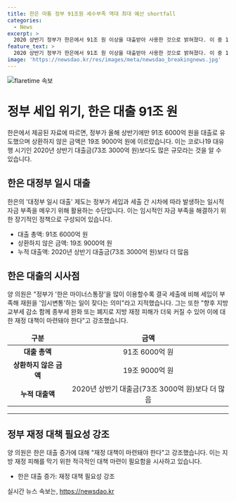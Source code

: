 ```yaml
---
title: 한은 마통 정부 91조원 세수부족 역대 최대 예산 shortfall
categories:
  - News
excerpt: >
  2020 상반기 정부가 한은에서 91조 원 이상을 대출받아 사용한 것으로 밝혀졌다. 이 중 19.9조 원은 아직 상환되지 않은 채로 남아 있으며, 이는 코로나19로 인한 재정 부족으로 인한 임시변통으로 이어졌다. 이에 대한 대책 마련이 필요하다는 지적이 제기되고 있다. 한은의 대정부 일시 대출은 세입과 세출 간 임시적인 자금 부족을 메우는 수단으로 활용되고 있다.
feature_text: >
  2020 상반기 정부가 한은에서 91조 원 이상을 대출받아 사용한 것으로 밝혀졌다. 이 중 19.9조 원은 아직 상환되지 않은 채로 남아 있으며, 이는 코로나19로 인한 재정 부족으로 인한 임시변통으로 이어졌다. 이에 대한 대책 마련이 필요하다는 지적이 제기되고 있다. 한은의 대정부 일시 대출은 세입과 세출 간 임시적인 자금 부족을 메우는 수단으로 활용되고 있다.
image: 'https://newsdao.kr/res/images/meta/newsdao_breakingnews.jpg'
---
```


<p><img src="https://newsdao.kr/res/images/meta/newsdao_breakingnews.jpg" alt="flaretime 속보" /></p>

<h1>정부 세입 위기, 한은 대출 91조 원</h1>

<p data-ke-size="size16">한은에서 제공된 자료에 따르면, 정부가 올해 상반기에만 91조 6000억 원을 대출로 유도했으며 상환하지 않은 금액은 19조 9000억 원에 이르렀습니다. 이는 코로나19 대유행 시기인 2020년 상반기 대출금(73조 3000억 원)보다도 많은 규모라는 것을 알 수 있습니다.</p>

<h2>한은 대정부 일시 대출</h2>

<p data-ke-size="size16">한은의 '대정부 일시 대출' 제도는 정부가 세입과 세출 간 시차에 따라 발생하는 일시적 자금 부족을 메우기 위해 활용하는 수단입니다. 이는 임시적인 자금 부족을 해결하기 위한 장기적인 정책으로 구성되어 있습니다.</p>

<ul>
<li>대출 총액: 91조 6000억 원</li>
<li>상환하지 않은 금액: 19조 9000억 원</li>
<li>누적 대출액: 2020년 상반기 대출금(73조 3000억 원)보다 더 많음</li>
</ul>

<h2>한은 대출의 시사점</h2>

<p data-ke-size="size16">양 의원은 "정부가 '한은 마이너스통장'을 많이 이용할수록 결국 세출에 비해 세입이 부족해 재원을 '임시변통'하는 일이 잦다는 의미"라고 지적했습니다. 그는 또한 "향후 지방교부세 감소 함께 종부세 완화 또는 폐지로 지방 재정 피해가 더욱 커질 수 있어 이에 대한 재정 대책이 마련돼야 한다"고 강조했습니다.</p>

<p data-ke-size="size16"></p>

<table>
<thead>
<tr>
<td style="text-align: center; height: 17px;"><b>구분</b></td>
<td style="text-align: center; height: 17px;"><b>금액</b></td>
</tr>
</thead>
<tbody>
<tr>
<td style="text-align: center; height: 17px;"><b>대출 총액</b></td>
<td style="text-align: center; height: 17px;">91조 6000억 원</td>
</tr>
<tr>
<td style="text-align: center; height: 17px;"><b>상환하지 않은 금액</b></td>
<td style="text-align: center; height: 17px;">19조 9000억 원</td>
</tr>
<tr>
<td style="text-align: center; height: 17px;"><b>누적 대출액</b></td>
<td style="text-align: center; height: 17px;">2020년 상반기 대출금(73조 3000억 원)보다 더 많음</td>
</tr>
</tbody>
</table>

<p data-ke-size="size16"></p>

<hr>

<h2>정부 재정 대책 필요성 강조</h2>

<p data-ke-size="size16">양 의원은 한은 대출 증가에 대해 "재정 대책이 마련돼야 한다"고 강조했습니다. 이는 지방 재정 피해를 막기 위한 적극적인 대책 마련이 필요함을 시사하고 있습니다.</p>

<ul>
<li>한은 대출 증가: 재정 대책 필요성 강조</li>
</ul>
실시간 뉴스 속보는, <a href="https://newsdao.kr" rel="dofollow">https://newsdao.kr</a>


